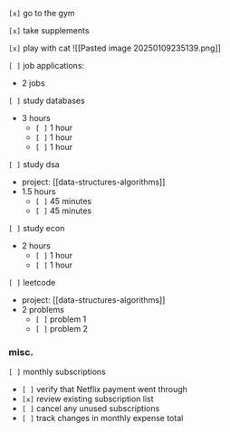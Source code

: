 `[x]` go to the gym

`[x]` take supplements

`[x]` play with cat
![[Pasted image 20250109235139.png]]

`[ ]` job applications:
- 2 jobs

`[ ]` study databases
- 3 hours
	- `[ ]` 1 hour
	- `[ ]` 1 hour
	- `[ ]` 1 hour

`[ ]` study dsa
- project: [[data-structures-algorithms]]
- 1.5 hours
	- `[ ]` 45 minutes 
	- `[ ]` 45 minutes

`[ ]` study econ
- 2 hours
	- `[ ]` 1 hour
	- `[ ]` 1 hour

`[ ]` leetcode
- project: [[data-structures-algorithms]]
- 2 problems
	- `[ ]` problem 1
	- `[ ]` problem 2

### misc.

`[ ]` monthly subscriptions
 - `[ ]` verify that Netflix payment went through
 - `[x]` review existing subscription list 
 - `[ ]` cancel any unused subscriptions
 - `[ ]` track changes in monthly expense total
